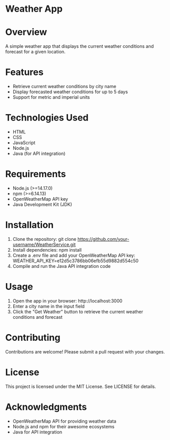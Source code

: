 # Weather App

# Overview
A simple weather app that displays the current weather conditions and forecast for a given location.

# Features
- Retrieve current weather conditions by city name
- Display forecasted weather conditions for up to 5 days
- Support for metric and imperial units

# Technologies Used
- HTML
- CSS
- JavaScript
- Node.js
- Java (for API integration)

# Requirements
- Node.js (>=14.17.0)
- npm (>=6.14.13)
- OpenWeatherMap API key
- Java Development Kit (JDK)

# Installation
1. Clone the repository: git clone https://github.com/your-username/WeatherService.git
2. Install dependencies: npm install
3. Create a .env file and add your OpenWeatherMap API key: WEATHER_API_KEY=e12d5c3786bb06efb55d9882d554c50
4. Compile and run the Java API integration code

# Usage
1. Open the app in your browser: http://localhost:3000
2. Enter a city name in the input field
3. Click the "Get Weather" button to retrieve the current weather conditions and forecast

# Contributing
Contributions are welcome! Please submit a pull request with your changes.

# License
This project is licensed under the MIT License. See LICENSE for details.

# Acknowledgments
- OpenWeatherMap API for providing weather data
- Node.js and npm for their awesome ecosystems
- Java for API integration
